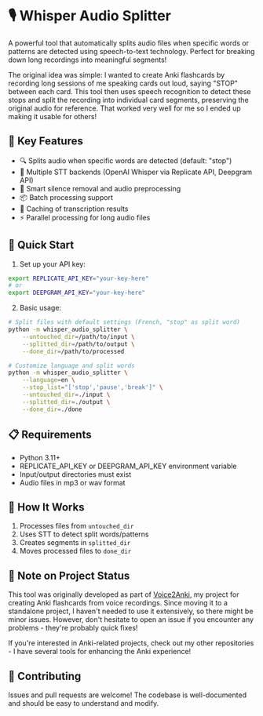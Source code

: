 # 🎙️ Whisper Audio Splitter

A powerful tool that automatically splits audio files when specific words or patterns are detected using speech-to-text technology. Perfect for breaking down long recordings into meaningful segments!

The original idea was simple: I wanted to create Anki flashcards by recording long sessions of me speaking cards out loud, saying "STOP" between each card. This tool then uses speech recognition to detect these stops and split the recording into individual card segments, preserving the original audio for reference. That worked very well for me so I ended up making it usable for others!

## 🌟 Key Features

- 🔍 Splits audio when specific words are detected (default: "stop")
- 🎯 Multiple STT backends (OpenAI Whisper via Replicate API, Deepgram API)
- 🧹 Smart silence removal and audio preprocessing
- 📦 Batch processing support
- 💾 Caching of transcription results
- ⚡ Parallel processing for long audio files

## 🚀 Quick Start

1. Set up your API key:
```bash
export REPLICATE_API_KEY="your-key-here"
# or
export DEEPGRAM_API_KEY="your-key-here"
```

2. Basic usage:
```bash
# Split files with default settings (French, "stop" as split word)
python -m whisper_audio_splitter \
    --untouched_dir=/path/to/input \
    --splitted_dir=/path/to/output \
    --done_dir=/path/to/processed

# Customize language and split words
python -m whisper_audio_splitter \
    --language=en \
    --stop_list="['stop','pause','break']" \
    --untouched_dir=./input \
    --splitted_dir=./output \
    --done_dir=./done
```

## 📋 Requirements

- Python 3.11+
- REPLICATE_API_KEY or DEEPGRAM_API_KEY environment variable
- Input/output directories must exist
- Audio files in mp3 or wav format

## 🔧 How It Works

1. Processes files from `untouched_dir`
2. Uses STT to detect split words/patterns
3. Creates segments in `splitted_dir`
4. Moves processed files to `done_dir`

## 📝 Note on Project Status

This tool was originally developed as part of [Voice2Anki](https://github.com/thiswillbeyourgithub/Voice2Anki), my project for creating Anki flashcards from voice recordings. Since moving it to a standalone project, I haven't needed to use it extensively, so there might be minor issues. However, don't hesitate to open an issue if you encounter any problems - they're probably quick fixes!

If you're interested in Anki-related projects, check out my other repositories - I have several tools for enhancing the Anki experience!

## 🤝 Contributing

Issues and pull requests are welcome! The codebase is well-documented and should be easy to understand and modify.
